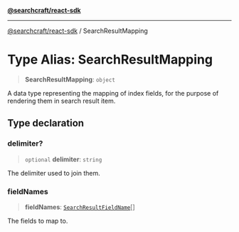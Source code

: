 [**@searchcraft/react-sdk**](/reference/sdk/js-react/README.md)

***

[@searchcraft/react-sdk](/reference/sdk/js-react/globals.md) / SearchResultMapping

# Type Alias: SearchResultMapping

> **SearchResultMapping**: `object`

A data type representing the mapping of index fields, for the purpose of rendering them
in search result item.

## Type declaration

### delimiter?

> `optional` **delimiter**: `string`

The delimiter used to join them.

### fieldNames

> **fieldNames**: [`SearchResultFieldName`](/reference/sdk/js-react/type-aliases/SearchResultFieldName.md)[]

The fields to map to.
